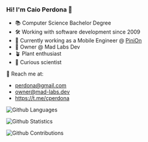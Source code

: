 ### Hi! I'm Caio Perdona 👋

- 📚 Computer Science Bachelor Degree
- 🛠 Working with software development since 2009
- 📲 Currently working as a Mobile Engineer @ [PiniOn](https://pinion.app)
- 🚀 Owner @ Mad Labs Dev
- 🪴 Plant enthusiast
- 🧪 Curious scientist


📨 Reach me at:
- perdona@gmail.com
- owner@mad-labs.dev
- https://t.me/cperdona

![Github Languages](https://github-readme-stats.vercel.app/api/top-langs/?username=perdona&layout=compact&count_private=true&theme=synthwave)

![Github Statistics](https://github-readme-stats.vercel.app/api/?username=perdona&count_private=true&show_icons=true&theme=buefy)

![Github Contributions](https://github-readme-streak-stats.herokuapp.com/?user=perdona&hide_border=true&theme=buefy)

<!--
**perdona/perdona** is a ✨ _special_ ✨ repository because its `README.md` (this file) appears on your GitHub profile.

Here are some ideas to get you started:

- 🔭 I’m currently working on ...
- 🌱 I’m currently learning ...
- 👯 I’m looking to collaborate on ...
- 🤔 I’m looking for help with ...
- 💬 Ask me about ...
- 📫 How to reach me: ...
- 😄 Pronouns: ...
- ⚡ Fun fact: ...

-->

